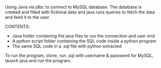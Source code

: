 Using Java via jdbc to connect to MySQL database. The database is created and filled with fictional data and java runs queries to fetch the data and feed it to the user.

CONTENTS:
  - Java folder containing the java files to run the connection and user end
  - A python script folder containing the SQL code inside a python program
  - The same SQL code in a .sql file with python extracted

To run the program, clone, run .sql with username & password for MySQL, launch java and run the program.
